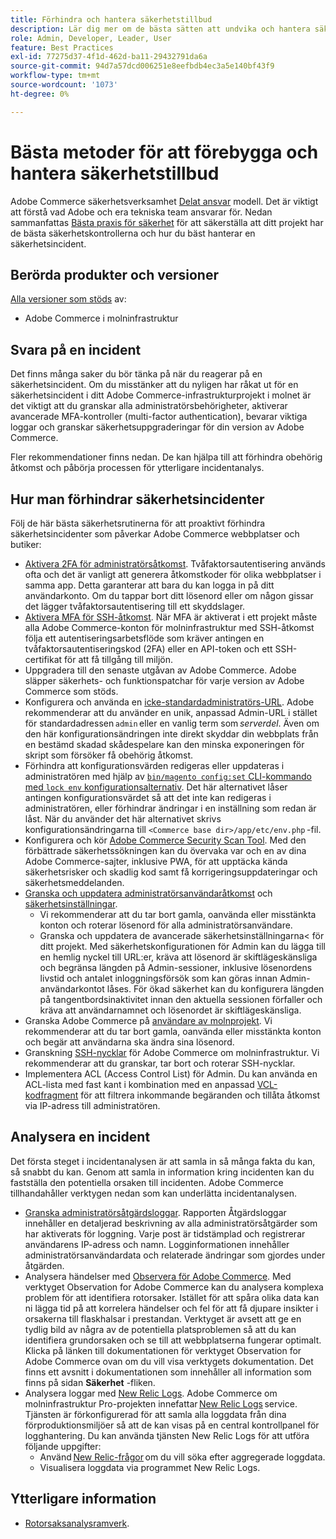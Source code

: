 ```yaml
---
title: Förhindra och hantera säkerhetstillbud
description: Lär dig mer om de bästa sätten att undvika och hantera säkerhetsincidenter i ditt Adobe Commerce-projekt för molninfrastruktur.
role: Admin, Developer, Leader, User
feature: Best Practices
exl-id: 77275d37-4f1d-462d-ba11-29432791da6a
source-git-commit: 94d7a57dcd006251e8eefbdb4ec3a5e140bf43f9
workflow-type: tm+mt
source-wordcount: '1073'
ht-degree: 0%

---
```


# Bästa metoder för att förebygga och hantera säkerhetstillbud

Adobe Commerce säkerhetsverksamhet [Delat ansvar](https://www.adobe.com/content/dam/cc/en/trust-center/ungated/whitepapers/experience-cloud/adobe-commerce-shared-responsibility-guide.pdf) modell. Det är viktigt att förstå vad Adobe och era tekniska team ansvarar för. Nedan sammanfattas [Bästa praxis för säkerhet](https://www.adobe.com/content/dam/cc/en/security/pdfs/Adobe-Magento-Commerce-Best-Practices-Guide.pdf) för att säkerställa att ditt projekt har de bästa säkerhetskontrollerna och hur du bäst hanterar en säkerhetsincident.

## Berörda produkter och versioner

[Alla versioner som stöds](../../../release/versions.md) av:

- Adobe Commerce i molninfrastruktur

## Svara på en incident

Det finns många saker du bör tänka på när du reagerar på en säkerhetsincident. Om du misstänker att du nyligen har råkat ut för en säkerhetsincident i ditt Adobe Commerce-infrastrukturprojekt i molnet är det viktigt att du granskar alla administratörsbehörigheter, aktiverar avancerade MFA-kontroller (multi-factor authentication), bevarar viktiga loggar och granskar säkerhetsuppgraderingar för din version av Adobe Commerce.

Fler rekommendationer finns nedan. De kan hjälpa till att förhindra obehörig åtkomst och påbörja processen för ytterligare incidentanalys.

## Hur man förhindrar säkerhetsincidenter

Följ de här bästa säkerhetsrutinerna för att proaktivt förhindra säkerhetsincidenter som påverkar Adobe Commerce webbplatser och butiker:

- [Aktivera 2FA för administratörsåtkomst](https://docs.magento.com/user-guide/stores/security-two-factor-authentication.html).
Tvåfaktorsautentisering används ofta och det är vanligt att generera åtkomstkoder för olika webbplatser i samma app. Detta garanterar att bara du kan logga in på ditt användarkonto. Om du tappar bort ditt lösenord eller om någon gissar det lägger tvåfaktorsautentisering till ett skyddslager.
- [Aktivera MFA för SSH-åtkomst](https://devdocs.magento.com/cloud/project/project-enable-mfa-enforcement.html).
När MFA är aktiverat i ett projekt måste alla Adobe Commerce-konton för molninfrastruktur med SSH-åtkomst följa ett autentiseringsarbetsflöde som kräver antingen en tvåfaktorsautentiseringskod (2FA) eller en API-token och ett SSH-certifikat för att få tillgång till miljön.
- Uppgradera till den senaste utgåvan av Adobe Commerce.
Adobe släpper säkerhets- och funktionspatchar för varje version av Adobe Commerce som stöds.
- Konfigurera och använda en [icke-standardadministratörs-URL](https://docs.magento.com/user-guide/stores/store-urls-custom-admin.html).
Adobe rekommenderar att du använder en unik, anpassad Admin-URL i stället för standardadressen `admin` eller en vanlig term som *serverdel*. Även om den här konfigurationsändringen inte direkt skyddar din webbplats från en bestämd skadad skådespelare kan den minska exponeringen för skript som försöker få obehörig åtkomst.
- Förhindra att konfigurationsvärden redigeras eller uppdateras i administratören med hjälp av  [`bin/magento config:set` CLI-kommando med `lock env` konfigurationsalternativ](https://experienceleague.adobe.com/docs/commerce-operations/configuration-guide/cli/configuration-management/set-configuration-values.html#set-configuration-values-that-cannot-be-edited-in-the-admin). Det här alternativet låser antingen konfigurationsvärdet så att det inte kan redigeras i administratören, eller förhindrar ändringar i en inställning som redan är låst. När du använder det här alternativet skrivs konfigurationsändringarna till `<Commerce base dir>/app/etc/env.php` -fil.
- Konfigurera och kör [Adobe Commerce Security Scan Tool](https://docs.magento.com/user-guide/magento/security-scan.html).
Med den förbättrade säkerhetssökningen kan du övervaka var och en av dina Adobe Commerce-sajter, inklusive PWA, för att upptäcka kända säkerhetsrisker och skadlig kod samt få korrigeringsuppdateringar och säkerhetsmeddelanden.
- [Granska och uppdatera administratörsanvändaråtkomst](https://docs.magento.com/user-guide/system/permissions-users-all.html) och [säkerhetsinställningar](https://docs.magento.com/user-guide/stores/security-admin.html).
   - Vi rekommenderar att du tar bort gamla, oanvända eller misstänkta konton och roterar lösenord för alla administratörsanvändare.
   - Granska och uppdatera de avancerade säkerhetsinställningarna&lt; för ditt projekt. Med säkerhetskonfigurationen för Admin kan du lägga till en hemlig nyckel till URL:er, kräva att lösenord är skiftlägeskänsliga och begränsa längden på Admin-sessioner, inklusive lösenordens livstid och antalet inloggningsförsök som kan göras innan Admin-användarkontot låses. För ökad säkerhet kan du konfigurera längden på tangentbordsinaktivitet innan den aktuella sessionen förfaller och kräva att användarnamnet och lösenordet är skiftlägeskänsliga.
- Granska Adobe Commerce på [användare av molnprojekt](https://devdocs.magento.com/cloud/project/user-admin.html).
Vi rekommenderar att du tar bort gamla, oanvända eller misstänkta konton och begär att användarna ska ändra sina lösenord.
- Granskning [SSH-nycklar](https://devdocs.magento.com/cloud/before/before-workspace-ssh.html) för Adobe Commerce om molninfrastruktur.
Vi rekommenderar att du granskar, tar bort och roterar SSH-nycklar.
- Implementera ACL (Access Control List) för Admin.
Du kan använda en ACL-lista med fast kant i kombination med en anpassad [VCL-kodfragment](https://devdocs.magento.com/cloud/cdn/fastly-vcl-allowlist.html#vcl) för att filtrera inkommande begäranden och tillåta åtkomst via IP-adress till administratören.

## Analysera en incident

Det första steget i incidentanalysen är att samla in så många fakta du kan, så snabbt du kan. Genom att samla in information kring incidenten kan du fastställa den potentiella orsaken till incidenten. Adobe Commerce tillhandahåller verktygen nedan som kan underlätta incidentanalysen.

- [Granska administratörsåtgärdsloggar](https://docs.magento.com/user-guide/system/action-log-report.html).
Rapporten Åtgärdsloggar innehåller en detaljerad beskrivning av alla administratörsåtgärder som har aktiverats för loggning. Varje post är tidstämplad och registrerar användarens IP-adress och namn. Logginformationen innehåller administratörsanvändardata och relaterade ändringar som gjordes under åtgärden.
- Analysera händelser med [Observera för Adobe Commerce](https://experienceleague.adobe.com/docs/commerce-operations/tools/observation-for-adobe-commerce/intro.html?lang=en).
Med verktyget Observation for Adobe Commerce kan du analysera komplexa problem för att identifiera rotorsaker. Istället för att spåra olika data kan ni lägga tid på att korrelera händelser och fel för att få djupare insikter i orsakerna till flaskhalsar i prestandan.
Verktyget är avsett att ge en tydlig bild av några av de potentiella platsproblemen så att du kan identifiera grundorsaken och se till att webbplatserna fungerar optimalt. Klicka på länken till dokumentationen för verktyget Observation for Adobe Commerce ovan om du vill visa verktygets dokumentation. Det finns ett avsnitt i dokumentationen som innehåller all information som finns på sidan **Säkerhet** -fliken.
- Analysera loggar med [New Relic Logs](https://devdocs.magento.com/cloud/project/new-relic.html#new-relic-logs). Adobe Commerce om molninfrastruktur Pro-projekten innefattar [New Relic Logs](https://docs.newrelic.com/docs/logs/new-relic-logs/get-started/introduction-new-relic-logs) service. Tjänsten är förkonfigurerad för att samla alla loggdata från dina förproduktionsmiljöer så att de kan visas på en central kontrollpanel för logghantering.
Du kan använda tjänsten New Relic Logs för att utföra följande uppgifter:
   - Använd [New Relic-frågor](https://docs.newrelic.com/docs/logs/new-relic-logs/ui-data/query-syntax-logs) om du vill söka efter aggregerade loggdata.
   - Visualisera loggdata via programmet New Relic Logs.

## Ytterligare information

- [Rotorsaksanalysramverk](https://sansec.io/kb/incident-response/magento-root-cause-analysis).

